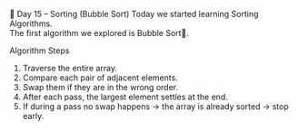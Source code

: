 🚀 Day 15 – Sorting (Bubble Sort)
Today we started learning Sorting Algorithms.  
The first algorithm we explored is Bubble Sort🫧.

Algorithm Steps

1. Traverse the entire array.
2. Compare each pair of adjacent elements.
3. Swap them if they are in the wrong order.
4. After each pass, the largest element settles at the end.
5. If during a pass no swap happens → the array is already sorted → stop early.
